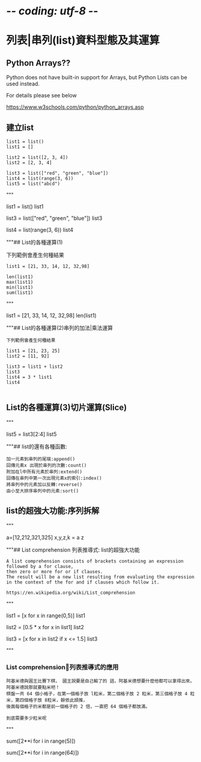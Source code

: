 # -*- coding: utf-8 -*-

# 列表|串列(list)資料型態及其運算

##  Python Arrays??

Python does not have built-in support for Arrays, but Python Lists can be used instead.

For details please see below

https://www.w3schools.com/python/python_arrays.asp

## 建立list
```
list1 = list() 
list1 = [] 

list2 = list([2, 3, 4])
list2 = [2, 3, 4] 

list3 = list(["red", "green", "blue"]) 
list4 = list(range(3, 6))
list5 = list("abcd") 
```
"""

list1 = list() 
list1

list3 = list(["red", "green", "blue"])
list3

list4 = list(range(3, 6))
list4

"""## List的各種運算(1)

下列範例會產生何種結果
```
list1 = [21, 33, 14, 12, 32,98]

len(list1)
max(list1)
min(list1)
sum(list1)
```
"""

list1 = [21, 33, 14, 12, 32,98]
len(list1)

"""## List的各種運算(2)串列的加法|乘法運算

```
下列範例會產生何種結果

list1 = [21, 23, 25]
list2 = [11, 92]

list3 = list1 + list2
list3
list4 = 3 * list1
list4


```

##  List的各種運算(3)切片運算(Slice)
"""

list5 = list3[2:4]
list5

"""## list的還有各種函數:
```
加一元素到串列的尾端:append()
回傳元素x 出現於串列的次數:count()
附加在l中所有元素於串列:extend()
回傳在串列中第一次出現元素x的索引:index()
將串列中的元素加以反轉:reverse()
由小至大排序串列中的元素:sort()
```

## list的超強大功能:序列拆解
"""

a=[12,212,321,325]
x,y,z,k = a
z

"""## List comprehension 列表推導式: list的超強大功能
```
A list comprehension consists of brackets containing an expression followed by a for clause, 
then zero or more for or if clauses. 
The result will be a new list resulting from evaluating the expression 
in the context of the for and if clauses which follow it. 

https://en.wikipedia.org/wiki/List_comprehension
```
"""

list1 = [x for x in range(0,5)] 
list1

list2 = [0.5 * x for x in list1] 
list2

list3 = [x for x in list2 if x <= 1.5]
list3

"""

### List comprehension列表推導式的應用

```
阿基米德與圓王比賽下棋， 國王說要是自己輸了的 話，阿基米德想要什麼他都可以拿得出來。 阿基米德說那就要點米吧！ 
棋盤一共 64 個小格子，在第一個格子放 l粒米，第二個格子放 2 粒米，第三個格子放 4 粒米，第四個格子放 8粒米，餘依此頡推，
後面每個格子的米都是前一個格子的 2 倍，一直把 64 個格子都放滿。

到底需要多少粒米呢
```
"""

sum([2**i for i in range(5)])

sum([2**i for i in range(64)])
